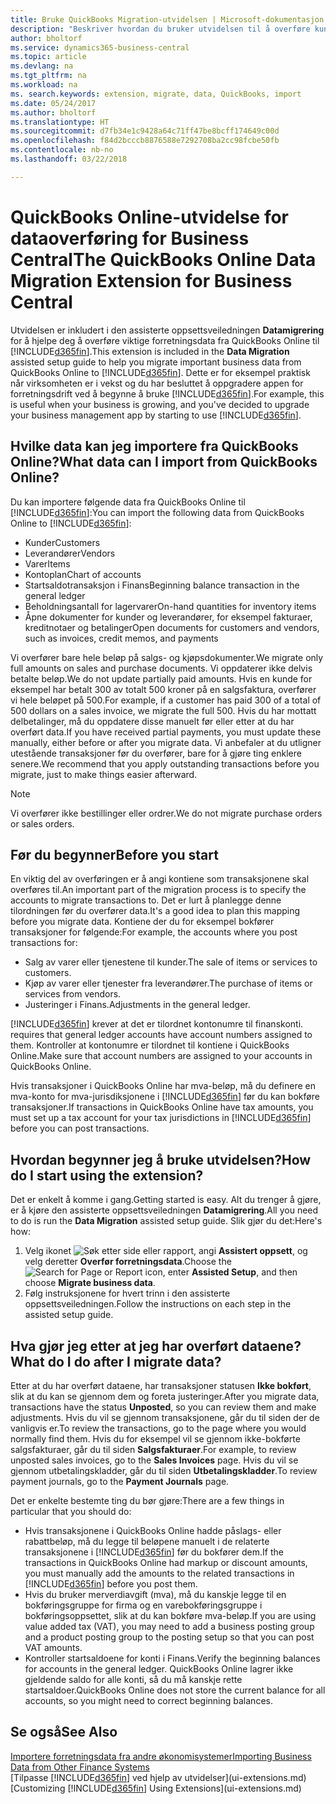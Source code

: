```yaml
---
title: Bruke QuickBooks Migration-utvidelsen | Microsoft-dokumentasjon
description: "Beskriver hvordan du bruker utvidelsen til å overføre kunder, leverandører, varer og konti fra QuickBooks Online til Business Central."
author: bholtorf
ms.service: dynamics365-business-central
ms.topic: article
ms.devlang: na
ms.tgt_pltfrm: na
ms.workload: na
ms. search.keywords: extension, migrate, data, QuickBooks, import
ms.date: 05/24/2017
ms.author: bholtorf
ms.translationtype: HT
ms.sourcegitcommit: d7fb34e1c9428a64c71ff47be8bcff174649c00d
ms.openlocfilehash: f84d2bcccb8876588e7292708ba2cc98fcbe50fb
ms.contentlocale: nb-no
ms.lasthandoff: 03/22/2018

---
```


# <a name="the-quickbooks-online-data-migration-extension-for-business-central"></a><span data-ttu-id="7d87e-103">QuickBooks Online-utvidelse for dataoverføring for Business Central</span><span class="sxs-lookup"><span data-stu-id="7d87e-103">The QuickBooks Online Data Migration Extension for Business Central</span></span>
<span data-ttu-id="7d87e-104">Utvidelsen er inkludert i den assisterte oppsettsveiledningen **Datamigrering** for å hjelpe deg å overføre viktige forretningsdata fra QuickBooks Online til [!INCLUDE[d365fin](includes/d365fin_md.md)].</span><span class="sxs-lookup"><span data-stu-id="7d87e-104">This extension is included in the **Data Migration** assisted setup guide to help you migrate important business data from QuickBooks Online to [!INCLUDE[d365fin](includes/d365fin_md.md)].</span></span> <span data-ttu-id="7d87e-105">Dette er for eksempel praktisk når virksomheten er i vekst og du har besluttet å oppgradere appen for forretningsdrift ved å begynne å bruke [!INCLUDE[d365fin](includes/d365fin_md.md)].</span><span class="sxs-lookup"><span data-stu-id="7d87e-105">For example, this is useful when your business is growing, and you've decided to upgrade your business management app by starting to use [!INCLUDE[d365fin](includes/d365fin_md.md)].</span></span>

## <a name="what-data-can-i-import-from-quickbooks-online"></a><span data-ttu-id="7d87e-106">Hvilke data kan jeg importere fra QuickBooks Online?</span><span class="sxs-lookup"><span data-stu-id="7d87e-106">What data can I import from QuickBooks Online?</span></span>
<span data-ttu-id="7d87e-107">Du kan importere følgende data fra QuickBooks Online til [!INCLUDE[d365fin](includes/d365fin_md.md)]:</span><span class="sxs-lookup"><span data-stu-id="7d87e-107">You can import the following data from QuickBooks Online to [!INCLUDE[d365fin](includes/d365fin_md.md)]:</span></span>  

* <span data-ttu-id="7d87e-108">Kunder</span><span class="sxs-lookup"><span data-stu-id="7d87e-108">Customers</span></span>
* <span data-ttu-id="7d87e-109">Leverandører</span><span class="sxs-lookup"><span data-stu-id="7d87e-109">Vendors</span></span>
* <span data-ttu-id="7d87e-110">Varer</span><span class="sxs-lookup"><span data-stu-id="7d87e-110">Items</span></span>
* <span data-ttu-id="7d87e-111">Kontoplan</span><span class="sxs-lookup"><span data-stu-id="7d87e-111">Chart of accounts</span></span>
* <span data-ttu-id="7d87e-112">Startsaldotransaksjon i Finans</span><span class="sxs-lookup"><span data-stu-id="7d87e-112">Beginning balance transaction in the general ledger</span></span>
* <span data-ttu-id="7d87e-113">Beholdningsantall for lagervarer</span><span class="sxs-lookup"><span data-stu-id="7d87e-113">On-hand quantities for inventory items</span></span>
* <span data-ttu-id="7d87e-114">Åpne dokumenter for kunder og leverandører, for eksempel fakturaer, kreditnotaer og betalinger</span><span class="sxs-lookup"><span data-stu-id="7d87e-114">Open documents for customers and vendors, such as invoices, credit memos, and payments</span></span>

<span data-ttu-id="7d87e-115">Vi overfører bare hele beløp på salgs- og kjøpsdokumenter.</span><span class="sxs-lookup"><span data-stu-id="7d87e-115">We migrate only full amounts on sales and purchase documents.</span></span> <span data-ttu-id="7d87e-116">Vi oppdaterer ikke delvis betalte beløp.</span><span class="sxs-lookup"><span data-stu-id="7d87e-116">We do not update partially paid amounts.</span></span> <span data-ttu-id="7d87e-117">Hvis en kunde for eksempel har betalt 300 av totalt 500 kroner på en salgsfaktura, overfører vi hele beløpet på 500.</span><span class="sxs-lookup"><span data-stu-id="7d87e-117">For example, if a customer has paid 300 of a total of 500 dollars on a sales invoice, we migrate the full 500.</span></span> <span data-ttu-id="7d87e-118">Hvis du har mottatt delbetalinger, må du oppdatere disse manuelt før eller etter at du har overført data.</span><span class="sxs-lookup"><span data-stu-id="7d87e-118">If you have received partial payments, you must update these manually, either before or after you migrate data.</span></span> <span data-ttu-id="7d87e-119">Vi anbefaler at du utligner utestående transaksjoner før du overfører, bare for å gjøre ting enklere senere.</span><span class="sxs-lookup"><span data-stu-id="7d87e-119">We recommend that you apply outstanding transactions before you migrate, just to make things easier afterward.</span></span>

> [!NOTE]  
>   <span data-ttu-id="7d87e-120">Vi overfører ikke bestillinger eller ordrer.</span><span class="sxs-lookup"><span data-stu-id="7d87e-120">We do not migrate purchase orders or sales orders.</span></span>

## <a name="before-you-start"></a><span data-ttu-id="7d87e-121">Før du begynner</span><span class="sxs-lookup"><span data-stu-id="7d87e-121">Before you start</span></span>
<span data-ttu-id="7d87e-122">En viktig del av overføringen er å angi kontiene som transaksjonene skal overføres til.</span><span class="sxs-lookup"><span data-stu-id="7d87e-122">An important part of the migration process is to specify the accounts to migrate transactions to.</span></span> <span data-ttu-id="7d87e-123">Det er lurt å planlegge denne tilordningen før du overfører data.</span><span class="sxs-lookup"><span data-stu-id="7d87e-123">It's a good idea to plan this mapping before you migrate data.</span></span> <span data-ttu-id="7d87e-124">Kontiene der du for eksempel bokfører transaksjoner for følgende:</span><span class="sxs-lookup"><span data-stu-id="7d87e-124">For example, the accounts where you post transactions for:</span></span>  

* <span data-ttu-id="7d87e-125">Salg av varer eller tjenestene til kunder.</span><span class="sxs-lookup"><span data-stu-id="7d87e-125">The sale of items or services to customers.</span></span>
* <span data-ttu-id="7d87e-126">Kjøp av varer eller tjenester fra leverandører.</span><span class="sxs-lookup"><span data-stu-id="7d87e-126">The purchase of items or services from vendors.</span></span>  
* <span data-ttu-id="7d87e-127">Justeringer i Finans.</span><span class="sxs-lookup"><span data-stu-id="7d87e-127">Adjustments in the general ledger.</span></span>  

[!INCLUDE[d365fin](includes/d365fin_md.md)]<span data-ttu-id="7d87e-128"> krever at det er tilordnet kontonumre til finanskonti.</span><span class="sxs-lookup"><span data-stu-id="7d87e-128"> requires that general ledger accounts have account numbers assigned to them.</span></span> <span data-ttu-id="7d87e-129">Kontroller at kontonumre er tilordnet til kontiene i QuickBooks Online.</span><span class="sxs-lookup"><span data-stu-id="7d87e-129">Make sure that account numbers are assigned to your accounts in QuickBooks Online.</span></span>

<span data-ttu-id="7d87e-130">Hvis transaksjoner i QuickBooks Online har mva-beløp, må du definere en mva-konto for mva-jurisdiksjonene i [!INCLUDE[d365fin](includes/d365fin_md.md)] før du kan bokføre transaksjoner.</span><span class="sxs-lookup"><span data-stu-id="7d87e-130">If transactions in QuickBooks Online have tax amounts, you must set up a tax account for your tax jurisdictions in [!INCLUDE[d365fin](includes/d365fin_md.md)] before you can post transactions.</span></span>

## <a name="how-do-i-start-using-the-extension"></a><span data-ttu-id="7d87e-131">Hvordan begynner jeg å bruke utvidelsen?</span><span class="sxs-lookup"><span data-stu-id="7d87e-131">How do I start using the extension?</span></span>
<span data-ttu-id="7d87e-132">Det er enkelt å komme i gang.</span><span class="sxs-lookup"><span data-stu-id="7d87e-132">Getting started is easy.</span></span> <span data-ttu-id="7d87e-133">Alt du trenger å gjøre, er å kjøre den assisterte oppsettsveiledningen **Datamigrering**.</span><span class="sxs-lookup"><span data-stu-id="7d87e-133">All you need to do is run the **Data Migration** assisted setup guide.</span></span> <span data-ttu-id="7d87e-134">Slik gjør du det:</span><span class="sxs-lookup"><span data-stu-id="7d87e-134">Here's how:</span></span>

1. <span data-ttu-id="7d87e-135">Velg ikonet ![Søk etter side eller rapport](media/ui-search/search_small.png "Søk etter side eller rapport"), angi **Assistert oppsett**, og velg deretter **Overfør forretningsdata**.</span><span class="sxs-lookup"><span data-stu-id="7d87e-135">Choose the ![Search for Page or Report](media/ui-search/search_small.png "Search for Page or Report icon") icon, enter **Assisted Setup**, and then choose **Migrate business data**.</span></span>
2. <span data-ttu-id="7d87e-136">Følg instruksjonene for hvert trinn i den assisterte oppsettsveiledningen.</span><span class="sxs-lookup"><span data-stu-id="7d87e-136">Follow the instructions on each step in the assisted setup guide.</span></span>

## <a name="what-do-i-do-after-i-migrate-data"></a><span data-ttu-id="7d87e-137">Hva gjør jeg etter at jeg har overført dataene?</span><span class="sxs-lookup"><span data-stu-id="7d87e-137">What do I do after I migrate data?</span></span>
<span data-ttu-id="7d87e-138">Etter at du har overført dataene, har transaksjoner statusen **Ikke bokført**, slik at du kan se gjennom dem og foreta justeringer.</span><span class="sxs-lookup"><span data-stu-id="7d87e-138">After you migrate data, transactions have the status **Unposted**, so you can review them and make adjustments.</span></span> <span data-ttu-id="7d87e-139">Hvis du vil se gjennom transaksjonene, går du til siden der de vanligvis er.</span><span class="sxs-lookup"><span data-stu-id="7d87e-139">To review the transactions, go to the page where you would normally find them.</span></span> <span data-ttu-id="7d87e-140">Hvis du for eksempel vil se gjennom ikke-bokførte salgsfakturaer, går du til siden **Salgsfakturaer**.</span><span class="sxs-lookup"><span data-stu-id="7d87e-140">For example, to review unposted sales invoices, go to the **Sales Invoices** page.</span></span> <span data-ttu-id="7d87e-141">Hvis du vil se gjennom utbetalingskladder, går du til siden **Utbetalingskladder**.</span><span class="sxs-lookup"><span data-stu-id="7d87e-141">To review payment journals, go to the **Payment Journals** page.</span></span>   

<span data-ttu-id="7d87e-142">Det er enkelte bestemte ting du bør gjøre:</span><span class="sxs-lookup"><span data-stu-id="7d87e-142">There are a few things in particular that you should do:</span></span>

* <span data-ttu-id="7d87e-143">Hvis transaksjonene i QuickBooks Online hadde påslags- eller rabattbeløp, må du legge til beløpene manuelt i de relaterte transaksjonene i [!INCLUDE[d365fin](includes/d365fin_md.md)] før du bokfører dem.</span><span class="sxs-lookup"><span data-stu-id="7d87e-143">If the transactions in QuickBooks Online had markup or discount amounts, you must manually add the amounts to the related transactions in [!INCLUDE[d365fin](includes/d365fin_md.md)] before you post them.</span></span>
* <span data-ttu-id="7d87e-144">Hvis du bruker merverdiavgift (mva), må du kanskje legge til en bokføringsgruppe for firma og en varebokføringsgruppe i bokføringsoppsettet, slik at du kan bokføre mva-beløp.</span><span class="sxs-lookup"><span data-stu-id="7d87e-144">If you are using value added tax (VAT), you may need to add a business posting group and a product posting group to the posting setup so that you can post VAT amounts.</span></span>
* <span data-ttu-id="7d87e-145">Kontroller startsaldoene for konti i Finans.</span><span class="sxs-lookup"><span data-stu-id="7d87e-145">Verify the beginning balances for accounts in the general ledger.</span></span> <span data-ttu-id="7d87e-146">QuickBooks Online lagrer ikke gjeldende saldo for alle konti, så du må kanskje rette startsaldoer.</span><span class="sxs-lookup"><span data-stu-id="7d87e-146">QuickBooks Online does not store the current balance for all accounts, so you might need to correct beginning balances.</span></span>

## <a name="see-also"></a><span data-ttu-id="7d87e-147">Se også</span><span class="sxs-lookup"><span data-stu-id="7d87e-147">See Also</span></span>
[<span data-ttu-id="7d87e-148">Importere forretningsdata fra andre økonomisystemer</span><span class="sxs-lookup"><span data-stu-id="7d87e-148">Importing Business Data from Other Finance Systems</span></span>](upload-data.md)  
<span data-ttu-id="7d87e-149">[Tilpasse [!INCLUDE[d365fin](includes/d365fin_md.md)] ved hjelp av utvidelser](ui-extensions.md)</span><span class="sxs-lookup"><span data-stu-id="7d87e-149">[Customizing [!INCLUDE[d365fin](includes/d365fin_md.md)] Using Extensions](ui-extensions.md)</span></span>  

